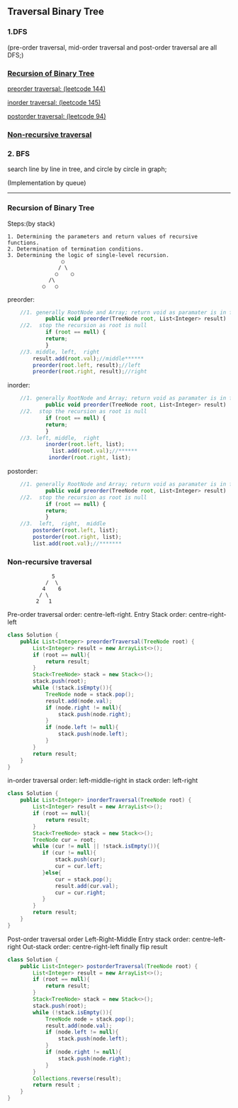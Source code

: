 ## Traversal Binary Tree



### 1.DFS
(pre-order traversal, mid-order traversal and post-order traversal are all DFS;)

### [Recursion of Binary Tree](#recursion-of-binary-tree)

[preorder traversal: (leetcode 144)](#)

[inorder traversal: (leetcode 145)](#)

[postorder traversal: (leetcode 94)](#)

### [Non-recursive traversal](#)


### 2. BFS
search line by line in tree, and circle by circle in graph;

(Implementation by queue)

-----
### Recursion of Binary Tree
Steps:(by stack)
```text
1. Determining the parameters and return values of recursive functions.
2. Determination of termination conditions.
3. Determining the logic of single-level recursion.
                 ○
                / \
               ○    ○
             /\     
           ○   ○  
```
preorder:
```javascript
    //1. generally RootNode and Array; return void as paramater is in funcion already
            public void preorder(TreeNode root, List<Integer> result) 
    //2.  stop the recursion as root is null
            if (root == null) {
            return;
            }
    //3. middle, left,  right
        result.add(root.val);//middle******
        preorder(root.left, result);//left
        preorder(root.right, result);//right
```
inorder:
```javascript
    //1. generally RootNode and Array; return void as paramater is in funcion already
            public void preorder(TreeNode root, List<Integer> result) 
    //2.  stop the recursion as root is null
            if (root == null) {
            return;
            }
    //3. left, middle,  right
            inorder(root.left, list);
              list.add(root.val);//******
             inorder(root.right, list);
```
postorder:
```javascript
    //1. generally RootNode and Array; return void as paramater is in funcion already
            public void preorder(TreeNode root, List<Integer> result) 
    //2.  stop the recursion as root is null
            if (root == null) {
            return;
            }
    //3.  left,  right,  middle
        postorder(root.left, list);
        postorder(root.right, list);
        list.add(root.val);//*******
```

### Non-recursive traversal
```
              5
            /  \
           4    6
          / \
         2   1
```

Pre-order traversal order: centre-left-right.
Entry Stack order: centre-right-left
```java
class Solution {
    public List<Integer> preorderTraversal(TreeNode root) {
        List<Integer> result = new ArrayList<>();
        if (root == null){
            return result;
        }
        Stack<TreeNode> stack = new Stack<>();
        stack.push(root);
        while (!stack.isEmpty()){
            TreeNode node = stack.pop();
            result.add(node.val);
            if (node.right != null){
                stack.push(node.right);
            }
            if (node.left != null){
                stack.push(node.left);
            }
        }
        return result;
    }
}
```
in-order traversal order: left-middle-right
in stack order: left-right
```java
class Solution {
    public List<Integer> inorderTraversal(TreeNode root) {
        List<Integer> result = new ArrayList<>();
        if (root == null){
            return result;
        }
        Stack<TreeNode> stack = new Stack<>();
        TreeNode cur = root;
        while (cur != null || !stack.isEmpty()){
           if (cur != null){
               stack.push(cur);
               cur = cur.left;
           }else{
               cur = stack.pop();
               result.add(cur.val);
               cur = cur.right;
           }
        }
        return result;
    }
}
```
Post-order traversal order Left-Right-Middle
Entry stack order: centre-left-right
Out-stack order: centre-right-left
finally flip result
```java
class Solution {
    public List<Integer> postorderTraversal(TreeNode root) {
        List<Integer> result = new ArrayList<>();
        if (root == null){
            return result;
        }
        Stack<TreeNode> stack = new Stack<>();
        stack.push(root);
        while (!stack.isEmpty()){
            TreeNode node = stack.pop();
            result.add(node.val);
            if (node.left != null){
                stack.push(node.left);
            }
            if (node.right != null){
                stack.push(node.right);
            }
        }
        Collections.reverse(result);
        return result ;
    }
}
```